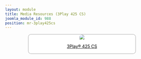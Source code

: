 ```yaml
---
layout: module
title: Media Resources (3Play 425 CS)
joomla_module_id: 988
position: mr-3play425cs
---
```

<div align="center" style="margin-bottom: 20px;"><a href="/news-events/newsroom/media/3p425-cs-media-resources.html">
<div align="center" style="max-width: 350px; border-style: solid; border-width: 2px; border-color: #cccccc; border-radius: 10px; background-color: #ffffff;"><img src="{{"images/media-resources/img/3play425-cs.jpg" | cdn }}" style="border-radius: 10px 10px 0px 0px;" class="img-responsive" />
<p style="line-height: 1.3em; color: #000000;">3Play&reg; 425 CS</p>
</div>
</a>
</div>
